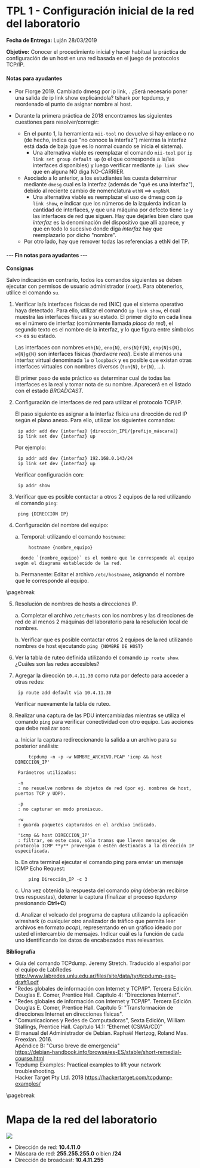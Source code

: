 TPL 1 - Configuración inicial de la red del laboratorio
=======================================================

**Fecha de Entrega:** Luján 28/03/2019

**Objetivo:** Conocer el procedimiento inicial y hacer habitual la práctica de configuración de un host en una red basada en el juego de protocolos TCP/IP.

#### Notas para ayudantes

* Por Florge 2019. Cambiado dmesg por ip link, . ¿Será necesario poner una salida de ip link show explicándola? tshark por tcpdump, y reordenado el punto de asignar nombre al host.

* Durante la primera práctica de 2018 encontramos las siguientes cuestiones para resolver/corregir:
  * En el punto 1, la herramienta `mii-tool` no devuelve si hay enlace o no (de hecho, indica que "no conoce la interfaz") mientras la interfaz está dada de baja (que es lo normal cuando se inicia el sistema).
    * Una alternativa viable es reemplazar el comando `mii-tool` por `ip link set group default up` (o el que corresponda a la/las interfaces disponibles) y luego verificar mediante `ip link show` que en alguna NO diga NO-CARRIER.
  * Asociado a lo anterior, a los estudiantes les cuesta determinar mediante `dmesg` cual es la interfaz (además de "qué es una interfaz"), debido al reciente cambio de nomenclatura `ethN` ==> `enpNsN`.
    * Una alternativa viable es reemplazar el uso de dmesg con `ip link show`, e indicar que los números de la izquierda indican la cantidad de interfaces, y que una máquina por defecto tiene `lo` y las interfaces de red que siguen. Hay que dejarles bien claro que _interfaz_ es la denominación del dispositivo que allí aparece, y que en todo lo sucesivo donde diga _interfaz_ hay que reemplazarlo por dicho "nombre".
  * Por otro lado, hay que remover todas las referencias a ethN del TP.

#### --- Fin notas para ayudantes ---

**Consignas**

Salvo indicación en contrario, todos los comandos siguientes se deben ejecutar con permisos de usuario administrador (`root`). Para obtenerlos, utilice el comando `su`.

1. Verificar la/s interfaces físicas de red (NIC) que el sistema operativo haya detectado. Para ello, utilizar el comando `ip link show`, el cual muestra las interfaces físicas y su estado. El primer dígito en cada línea es el número de interfaz (comúnmente llamada _placa de red_), el segundo texto es el nombre de la interfaz, y lo que figura entre símbolos <> es su estado.

    Las interfaces con nombres `eth{N}`, `eno{N}`, `ens{N}f{N}`, `enp{N}s{N}`, `w{N}g{N}` son interfaces físicas (_hardware real_). Existe al menos una interfaz virtual denominada `lo` o `loopback` y es posible que existan otras interfaces virtuales con nombres diversos (`tun{N}`, `br{N}`, ...).

    El primer paso de este práctico es determinar cual de todas las interfaces es la real y tomar nota de su nombre. Aparecerá en el listado con el estado _BROADCAST_.

2. Configuración de interfaces de red para utilizar el protocolo TCP/IP.

    El paso siguiente es asignar a la interfaz física una dirección de red IP según el plano anexo.
    Para ello, utilizar los siguientes comandos:

        ip addr add dev {interfaz} {dirección_IP[/{prefijo_máscara]}
        ip link set dev {interfaz} up

    Por ejemplo:

        ip addr add dev {interfaz} 192.168.0.143/24
        ip link set dev {interfaz} up

    Verificar configuración con:

        ip addr show

3. Verificar que es posible contactar a otros 2 equipos de la red utilizando el comando `ping`:

        ping {DIRECCIÓN IP}

4. Configuración del nombre del equipo:

    a. Temporal: utilizando el comando `hostname`:

            hostname {nombre_equipo}

         donde `{nombre_equipo}` es el nombre que le corresponde al equipo según el diagrama establecido de la red.

    b. Permanente: Editar el archivo `/etc/hostname`, asignando el nombre que le corresponde al equipo.

\pagebreak

5. Resolución de nombres de hosts a direcciones IP.

    a. Completar el archivo `/etc/hosts` con los nombres y las direcciones de red de al menos 2 máquinas del laboratorio para la resolución local de nombres.

    b. Verificar que es posible contactar otros 2 equipos de la red utilizando nombres de host ejecutando `ping {NOMBRE DE HOST}`

7. Ver la tabla de ruteo definida utilizando el comando `ip route show`.  
   ¿Cuáles son las redes accesibles?

8. Agregar la dirección `10.4.11.30` como ruta por defecto para acceder a otras redes:

        ip route add default via 10.4.11.30

    Verificar nuevamente la tabla de ruteo.

9. Realizar una captura de las PDU intercambiadas mientras se utiliza el comando `ping` para verificar conectividad con otro equipo. Las acciones que debe realizar son:

    a. Iniciar la captura redireccionando la salida a un archivo para su posterior análisis:

            tcpdump -n -p -w NOMBRE_ARCHIVO.PCAP 'icmp && host DIRECCION_IP'

        Parámetros utilizados:

        -n
        : no resuelve nombres de objetos de red (por ej. nombres de host, puertos TCP y UDP).

        -p
        : no capturar en modo promiscuo.

        -w
        : guarda paquetes capturados en el archivo indicado.

        'icmp && host DIRECCION_IP'
        : filtrar, en este caso, sólo tramas que lleven mensajes de protocolo ICMP **y** provengan o estén destinadas a la dirección IP especificada.

    b. En otra terminal ejecutar el comando ping para enviar un mensaje ICMP Echo Request:

            ping Dirección_IP -c 3

    c. Una vez obtenida la respuesta del comando _ping_ (deberán recibirse tres respuestas), detener la captura (finalizar el proceso _tcpdump_ presionando **Ctrl+C**)

    d. Analizar el volcado del programa de captura utilizando la aplicación wireshark (o cualquier otro analizador de tráfico que permita leer archivos en formato _pcap_), representando en un gráfico ideado por usted el intercambio de mensajes. Indicar cuál es la función de cada uno identificando los datos de encabezados mas relevantes.

**Bibliografía**

* Guía del comando TCPdump. Jeremy Stretch. Traducido al español por el equipo de LabRedes  
  <http://www.labredes.unlu.edu.ar/files/site/data/tyr/tcpdump-esp-draft1.pdf>
* "Redes globales de información con Internet y TCP/IP". Tercera Edición. Douglas E. Comer, Prentice Hall. Capítulo 4: "Direcciones Internet".
* "Redes globales de información con Internet y TCP/IP". Tercera Edición. Douglas E. Comer, Prentice Hall. Capítulo 5: "Transformación de direcciones Internet en direcciones físicas".
* "Comunicaciones y Redes de Computadoras", Sexta Edición, William Stallings, Prentice Hall. Capítulo 14.1: “Ethernet (CSMA/CD)”
* El manual del Administrador de Debian. Raphaël Hertzog, Roland Mas. Freexian. 2016.  
  Apéndice B: "Curso breve de emergencia"  
  <https://debian-handbook.info/browse/es-ES/stable/short-remedial-course.html>
* Tcpdump Examples: Practical examples to lift your network troubleshooting.  
  Hacker Target Pty Ltd. 2018  <https://hackertarget.com/tcpdump-examples/>


\pagebreak

Mapa de la red del laboratorio
==============================

![](images/topologia-laboratorio.png)

* Dirección de red: **10.4.11.0**
* Máscara de red: **255.255.255.0** o bien **/24**
* Dirección de broadcast: **10.4.11.255**
